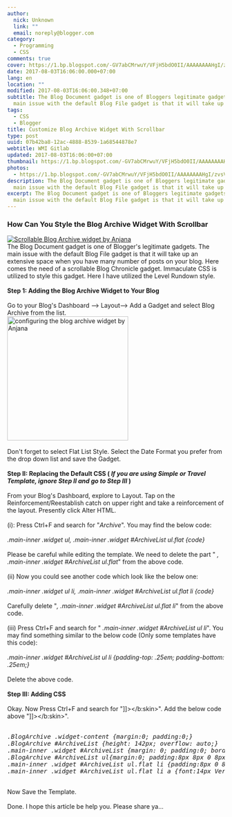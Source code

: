 ```yaml
---
author:
  nick: Unknown
  link: ""
  email: noreply@blogger.com
category:
  - Programming
  - CSS
comments: true
cover: https://1.bp.blogspot.com/-GV7abCMrwuY/VFjH5bdO0II/AAAAAAAAHgI/zvsV7trZFXY/s1600/archive%2Bcopy.jpg
date: 2017-08-03T16:06:00.000+07:00
lang: en
location: ""
modified: 2017-08-03T16:06:00.348+07:00
subtitle: The Blog Document gadget is one of Bloggers legitimate gadgets. The
  main issue with the default Blog File gadget is that it will take up
tags:
  - CSS
  - Blogger
title: Customize Blog Archive Widget With Scrollbar
type: post
uuid: 07b42ba8-12ac-4888-8539-1a68544878e7
webtitle: WMI Gitlab
updated: 2017-08-03T16:06:00+07:00
thumbnail: https://1.bp.blogspot.com/-GV7abCMrwuY/VFjH5bdO0II/AAAAAAAAHgI/zvsV7trZFXY/s1600/archive%2Bcopy.jpg
photos:
  - https://1.bp.blogspot.com/-GV7abCMrwuY/VFjH5bdO0II/AAAAAAAAHgI/zvsV7trZFXY/s1600/archive%2Bcopy.jpg
description: The Blog Document gadget is one of Bloggers legitimate gadgets. The
  main issue with the default Blog File gadget is that it will take up
excerpt: The Blog Document gadget is one of Bloggers legitimate gadgets. The
  main issue with the default Blog File gadget is that it will take up
---
```


<h3>How Can You Style the Blog Archive Widget With Scrollbar</h3><div><div><a href="https://1.bp.blogspot.com/-GV7abCMrwuY/VFjH5bdO0II/AAAAAAAAHgI/zvsV7trZFXY/s1600/archive%2Bcopy.jpg" rel="noopener noreferer nofollow"><img alt="Scrollable Blog Archive widget by Anjana" border="0" src="https://1.bp.blogspot.com/-GV7abCMrwuY/VFjH5bdO0II/AAAAAAAAHgI/zvsV7trZFXY/s1600/archive%2Bcopy.jpg" title="Scrollable Blog Archive widget"></a></div>The Blog Document gadget is one of Blogger's legitimate gadgets. The main issue with the default Blog File gadget is that it will take up an extensive space when you have many number of posts on your blog. Here comes the need of a scrollable Blog Chronicle gadget. Immaculate CSS is utilized to style this gadget. Here I have utilized the Level Rundown style.<br><br></div><div></div><div><strong>Step 1: Adding the Blog Archive Widget to Your Blog</strong></div><br><div>Go to your Blog's Dashboard --&gt; Layout--&gt; Add a Gadget and select Blog Archive from the list.<br><a href="https://draft.blogger.com/null" name="more" rel="noopener noreferer nofollow"></a></div><div></div><div><a href="https://2.bp.blogspot.com/-jpOSPDZEpGI/VFjgTZZ65XI/AAAAAAAAHgY/2Y7jOF63hHE/s1600/Untitled-1%2Bcopy.jpg" rel="noopener noreferer nofollow"><img alt="configuring the blog archive widget by Anjana" border="0" height="287" src="https://2.bp.blogspot.com/-jpOSPDZEpGI/VFjgTZZ65XI/AAAAAAAAHgY/2Y7jOF63hHE/s280/Untitled-1%2Bcopy.jpg" title="configuring the blog archive widget" width="280"></a></div><br><div>Don't forget to select Flat List Style. Select the Date Format you prefer from the drop down list and save the Gadget.</div><br><div><strong>Step II: Replacing the Default CSS (&nbsp;<em>If you are using Simple or Travel Template, ignore Step II and go to Step III&nbsp;</em>)</strong></div><br><div>From your Blog's Dashboard, explore to Layout. Tap on the Reinforcement/Reestablish catch on upper right and take a reinforcement of the layout. Presently click Alter HTML.</div><br><div>(i): Press Ctrl+F and search for "<em>Archive</em>". You may find the below code:</div><br><em>.main-inner .widget ul, .main-inner .widget #ArchiveList ul.flat {code}&nbsp;</em><br><br>Please be careful while editing the template. We need to delete the part "&nbsp;<em>, .main-inner .widget #ArchiveList ul.flat</em>" from the above code.<br><br>(ii) Now you could see another code which look like the below one:<br><br><em>.main-inner .widget ul li, .main-inner .widget #ArchiveList ul.flat li {code}&nbsp;</em><br><br>Carefully delete "<em>, .main-inner .widget #ArchiveList ul.flat li</em>" from the above code.<br><br>(iii) Press Ctrl+F and search for "&nbsp;<em>.main-inner .widget #ArchiveList ul li</em>". You may find something similar to the below code (Only some templates have this code):<br><br><em>.main-inner .widget #ArchiveList ul li {padding-top: .25em; padding-bottom: .25em;}&nbsp;</em><br><br><div>Delete the above code.</div><br><strong>Step III: Adding CSS</strong><br><br>Okay. Now Press Ctrl+F and search for "]]&gt;&lt;/b:skin&gt;". Add the below code above "]]&gt;&lt;/b:skin&gt;".<br><br><pre class="css"><em>.BlogArchive .widget-content {margin:0; padding:0;}</em><br><em>.BlogArchive #ArchiveList {height: 142px; overflow: auto;}</em><br><em>.main-inner .widget #ArchiveList {margin: 0; padding:0; border: 1px ridge #999;}&nbsp;</em><br><em>.BlogArchive #ArchiveList ul{margin:0; padding:8px 8px 0 8px;}</em><br><em>.main-inner .widget #ArchiveList ul.flat li {padding:8px 0 8px 0;}</em><br><em>.main-inner .widget #ArchiveList ul.flat li a {font:14px Verdana; text-decoration:none; color:#666;}&nbsp;</em></pre><br><div>Now Save the Template.<br><br>Done. I hope this article be help you. Please share ya...</div>